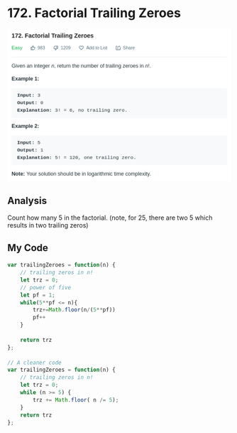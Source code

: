 # 172. Factorial Trailing Zeroes

![](.gitbook/assets/image%20%2823%29.png)

## Analysis

Count how many 5 in the factorial. \(note, for 25, there are two 5 which results in two trailing zeros\)

## My Code

```javascript
var trailingZeroes = function(n) {
    // trailing zeros in n!
    let trz = 0;
    // power of five
    let pf = 1;
    while(5**pf <= n){
        trz+=Math.floor(n/(5**pf))
        pf++
    }
    
    return trz
};

// A cleaner code
var trailingZeroes = function(n) {
    // trailing zeros in n!
    let trz = 0;
    while (n >= 5) {
        trz += Math.floor( n /= 5);
    }
    return trz
};
```



